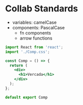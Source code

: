 # Collab Standards

- variables: camelCase
- components: PascalCase
  - fn components
  - arrow functions

```jsx
import React from 'react';
import './Comp.css';

const Comp = () => {
  return (
    <div>
      <h1>Vercada</h1>
    </div>
  );
};

default export Comp
```